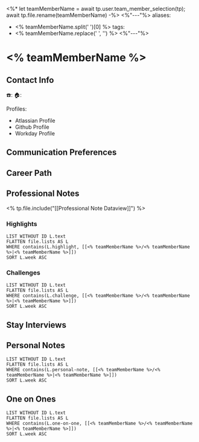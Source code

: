 <%*
let teamMemberName = await tp.user.team_member_selection(tp);
await tp.file.rename(teamMemberName)
-%>
<%"---"%>
aliases: 
 - <% teamMemberName.split(' ')[0] %>
tags: 
 - <% teamMemberName.replace(' ', '') %>
<%"---"%>
# <% teamMemberName %>

## Contact Info
☎️: 
🏠: 

Profiles:
- Atlassian Profile
- Github Profile
- Workday Profile

## Communication Preferences

## Career Path

## Professional Notes
<% tp.file.include("[[Professional Note Dataview]]") %>

### Highlights
```dataview
LIST WITHOUT ID L.text
FLATTEN file.lists AS L
WHERE contains(L.highlight, [[<% teamMemberName %>/<% teamMemberName %>|<% teamMemberName %>]])
SORT L.week ASC
```

### Challenges
```dataview
LIST WITHOUT ID L.text
FLATTEN file.lists AS L
WHERE contains(L.challenge, [[<% teamMemberName %>/<% teamMemberName %>|<% teamMemberName %>]])
SORT L.week ASC
```
## Stay Interviews

## Personal Notes

```dataview
LIST WITHOUT ID L.text
FLATTEN file.lists AS L
WHERE contains(L.personal-note, [[<% teamMemberName %>/<% teamMemberName %>|<% teamMemberName %>]])
SORT L.week ASC
```

## One on Ones
```dataview
LIST WITHOUT ID L.text
FLATTEN file.lists AS L
WHERE contains(L.one-on-one, [[<% teamMemberName %>/<% teamMemberName %>|<% teamMemberName %>]])
SORT L.week ASC
```